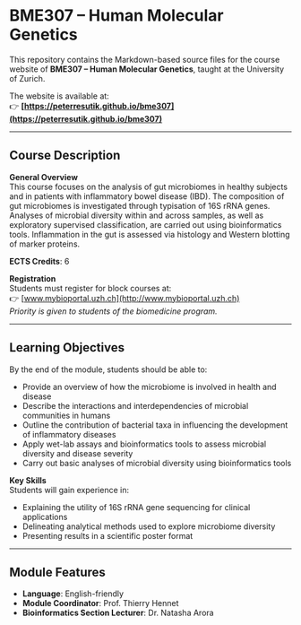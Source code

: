 # BME307 – Human Molecular Genetics

This repository contains the Markdown-based source files for the course website of **BME307 – Human Molecular Genetics**, taught at the University of Zurich.

The website is available at:  
👉 **[https://peterresutik.github.io/bme307](https://peterresutik.github.io/bme307)**

---

## Course Description

**General Overview**  
This course focuses on the analysis of gut microbiomes in healthy subjects and in patients with inflammatory bowel disease (IBD). The composition of gut microbiomes is investigated through typisation of 16S rRNA genes. Analyses of microbial diversity within and across samples, as well as exploratory supervised classification, are carried out using bioinformatics tools. Inflammation in the gut is assessed via histology and Western blotting of marker proteins.

**ECTS Credits**: 6

**Registration**  
Students must register for block courses at:  
👉 [www.mybioportal.uzh.ch](http://www.mybioportal.uzh.ch)  
*Priority is given to students of the biomedicine program.*

---

## Learning Objectives

By the end of the module, students should be able to:

- Provide an overview of how the microbiome is involved in health and disease  
- Describe the interactions and interdependencies of microbial communities in humans  
- Outline the contribution of bacterial taxa in influencing the development of inflammatory diseases  
- Apply wet-lab assays and bioinformatics tools to assess microbial diversity and disease severity  
- Carry out basic analyses of microbial diversity using bioinformatics tools  

**Key Skills**  
Students will gain experience in:

- Explaining the utility of 16S rRNA gene sequencing for clinical applications  
- Delineating analytical methods used to explore microbiome diversity  
- Presenting results in a scientific poster format  

---

## Module Features

- **Language**: English-friendly  
- **Module Coordinator**: Prof. Thierry Hennet  
- **Bioinformatics Section Lecturer**: Dr. Natasha Arora

